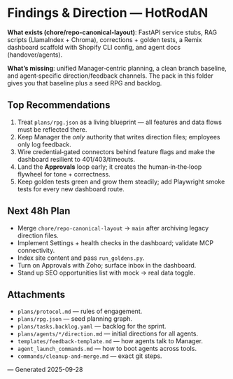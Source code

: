 # Findings & Direction — HotRodAN

**What exists (chore/repo-canonical-layout)**: FastAPI service stubs, RAG scripts (LlamaIndex + Chroma),
corrections + golden tests, a Remix dashboard scaffold with Shopify CLI config, and agent docs (handover/agents).

**What’s missing**: unified Manager‑centric planning, a clean branch baseline, and agent‑specific direction/feedback
channels. The pack in this folder gives you that baseline plus a seed RPG and backlog.

## Top Recommendations
1. Treat `plans/rpg.json` as a living blueprint — all features and data flows must be reflected there.
2. Keep Manager the *only* authority that writes direction files; employees only log feedback.
3. Wire credential‑gated connectors behind feature flags and make the dashboard resilient to 401/403/timeouts.
4. Land the **Approvals** loop early; it creates the human‑in‑the‑loop flywheel for tone + correctness.
5. Keep golden tests green and grow them steadily; add Playwright smoke tests for every new dashboard route.

## Next 48h Plan
- Merge `chore/repo-canonical-layout` → `main` after archiving legacy direction files.
- Implement Settings + health checks in the dashboard; validate MCP connectivity.
- Index site content and pass `run_goldens.py`.
- Turn on Approvals with Zoho; surface inbox in the dashboard.
- Stand up SEO opportunities list with mock → real data toggle.

## Attachments
- `plans/protocol.md` — rules of engagement.
- `plans/rpg.json` — seed planning graph.
- `plans/tasks.backlog.yaml` — backlog for the sprint.
- `plans/agents/*/direction.md` — initial directions for all agents.
- `templates/feedback-template.md` — how agents talk to Manager.
- `agent_launch_commands.md` — how to boot agents across tools.
- `commands/cleanup-and-merge.md` — exact git steps.

— Generated 2025-09-28
